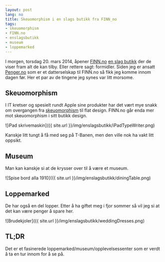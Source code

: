 ```yaml
---
layout: post
lang: no
title: Skeuomorphism i en slags butikk fra FINN_no
tags:
- skeuomorphism
- FINN.no
- enslagsbutikk
- museum
- loppemarked
---
```


I morgen, torsdag 20. mars 2014, åpener [FINN.no](http://finn.no) [en slag butikk](http://enslagsbutikk.finn.no) der de viser fram alt de kan tilby.
Eller rettere sagt: formidler.
Siden jeg er ansatt [Penger.no](http://penger.no) som er et datterselskap til FINN.no så fikk jeg komme innom dagen før.
Her et par av de tingene jeg synes var litt morsome.

Skeuomorphism
-------------

I IT kretser og spesielt rundt Apple sine produkter har det vært mye snakk om overgangen fra [skeuomorphism](http://no.wikipedia.org/wiki/Skeuomorfisme) til flat design.
FINN.no går enda mer mot skeuomorphism i sitt butikk design.

![iPad skrivemaskin]({{ site.url }}/img/enslagsbutikk/iPadTypeWriter.png)

Kanskje litt tungt å få med seg på T-Banen, men den ville nok ha vakt litt oppsikt.

Museum
------

Man kan kanskje si at de krysser over til å være et museum.

![Spise bord alla 1910]({{ site.url }}/img/enslagsbutikk/diningTable.png)

Loppemarked
-----------

De har også en del lopper. Etter å ha giftet meg i fjor sommer så vil jeg si at det kan være penger å spare her.

![Brudekjoler]({{ site.url }}/img/enslagsbutikk/weddingDresses.png)

TL;DR
-----

Det er et fasinerede loppemarked/museum/opplevelsessenter som er verdt å ta en tur innom for å se på.
